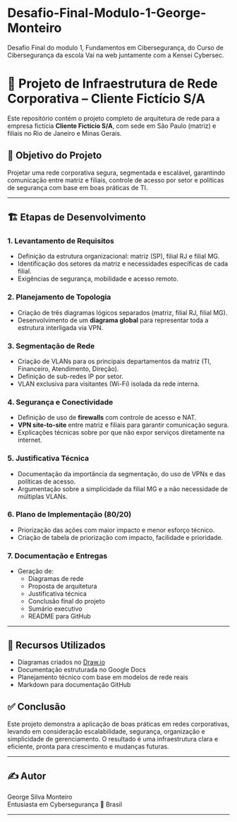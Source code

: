 # Desafio-Final-Modulo-1-George-Monteiro
Desafio Final do modulo 1, Fundamentos em Cibersegurança, do Curso de Cibersegurança da escola Vai na web juntamente com a Kensei Cybersec.
# 💼 Projeto de Infraestrutura de Rede Corporativa – Cliente Fictício S/A

Este repositório contém o projeto completo de arquitetura de rede para a empresa fictícia **Cliente Fictício S/A**, com sede em São Paulo (matriz) e filiais no Rio de Janeiro e Minas Gerais.

## 🧠 Objetivo do Projeto

Projetar uma rede corporativa segura, segmentada e escalável, garantindo comunicação entre matriz e filiais, controle de acesso por setor e políticas de segurança com base em boas práticas de TI.

---

## 🏗️ Etapas de Desenvolvimento

### 1. **Levantamento de Requisitos**
- Definição da estrutura organizacional: matriz (SP), filial RJ e filial MG.
- Identificação dos setores da matriz e necessidades específicas de cada filial.
- Exigências de segurança, mobilidade e acesso remoto.

### 2. **Planejamento de Topologia**
- Criação de três diagramas lógicos separados (matriz, filial RJ, filial MG).
- Desenvolvimento de um **diagrama global** para representar toda a estrutura interligada via VPN.

### 3. **Segmentação de Rede**
- Criação de VLANs para os principais departamentos da matriz (TI, Financeiro, Atendimento, Direção).
- Definição de sub-redes IP por setor.
- VLAN exclusiva para visitantes (Wi-Fi) isolada da rede interna.

### 4. **Segurança e Conectividade**
- Definição de uso de **firewalls** com controle de acesso e NAT.
- **VPN site-to-site** entre matriz e filiais para garantir comunicação segura.
- Explicações técnicas sobre por que não expor serviços diretamente na internet.

### 5. **Justificativa Técnica**
- Documentação da importância da segmentação, do uso de VPNs e das políticas de acesso.
- Argumentação sobre a simplicidade da filial MG e a não necessidade de múltiplas VLANs.

### 6. **Plano de Implementação (80/20)**
- Priorização das ações com maior impacto e menor esforço técnico.
- Criação de tabela de priorização com impacto, facilidade e prioridade.

### 7. **Documentação e Entregas**
- Geração de:
  - Diagramas de rede
  - Proposta de arquitetura
  - Justificativa técnica
  - Conclusão final do projeto
  - Sumário executivo
  - README para GitHub

---

## 📌 Recursos Utilizados

- Diagramas criados no [Draw.io](https://app.diagrams.net)
- Documentação estruturada no Google Docs
- Planejamento técnico com base em modelos de rede reais
- Markdown para documentação GitHub


## ✅ Conclusão

Este projeto demonstra a aplicação de boas práticas em redes corporativas, levando em consideração escalabilidade, segurança, organização e simplicidade de gerenciamento. O resultado é uma infraestrutura clara e eficiente, pronta para crescimento e mudanças futuras.

---

## ✍️ Autor

George Silva Monteiro  
Entusiasta em Cybersegurança 
📍 Brasil

---

